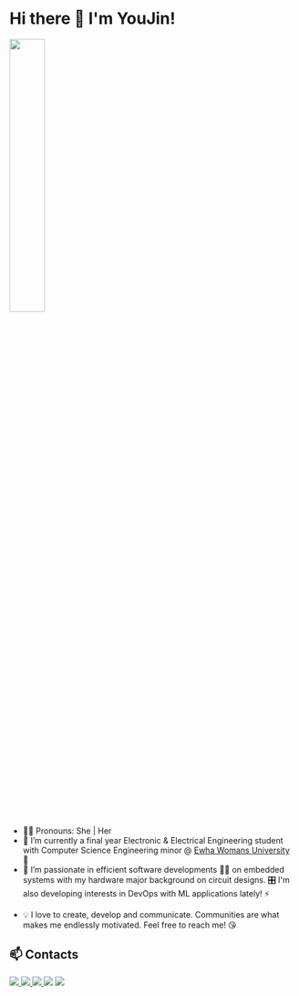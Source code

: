 # Hi there 👋 I'm YouJin!
<!-- > 🌼 I'm originally a hardware girl who turned out to fall in love with software through various open source ecosystem✨ -->

<p>
<!-- ![https://github.com/jung-youjin](https://user-images.githubusercontent.com/37402072/123548370-7ce3ae00-d79f-11eb-8c14-644ff3914a2f.gif) -->
   
<!--   <img src ="https://resources.altium.com/sites/default/files/inline-images/Creating-a-Ground-Plane-for-Your-PCB-Design-animation-C.gif" width="45%" /> -->
<!--   <img src ="https://user-images.githubusercontent.com/37402072/124953068-c493f080-e04f-11eb-99fb-33366bb093d9.png" width="35%"/> -->
   <img src ="https://user-images.githubusercontent.com/37402072/130897768-7178567e-98aa-4c70-9b82-f19f4db9c3c9.gif" width="35%"/>



  <!--
<img src ="https://user-images.githubusercontent.com/37402072/123548370-7ce3ae00-d79f-11eb-8c14-644ff3914a2f.gif" height="175px"/>
<img src ="https://user-images.githubusercontent.com/37402072/123548757-20818e00-d7a1-11eb-8a03-bf57a7119072.gif" height="175px"/>
<img src ="https://www.google.com/url?sa=i&url=https%3A%2F%2Fwww.shacktech.co.uk%2Fblog%2F2019%2F05%2F27%2Fq-and-a-with-lee-sexton-senior-escalations-engineer%2F&psig=AOvVaw3oG_LlylVwM5Cp_cFHXEjn&ust=1625846404903000&source=images&cd=vfe&ved=0CAoQjRxqFwoTCJDd9Ins0_ECFQAAAAAdAAAAABAJ" />
<img src ="https://resources.altium.com/sites/default/files/inline-images/The-Best-Multilayer-PCB-Design-Tips-for-Circuit-Board-Layout-C.gif" />
<img src ="https://assets.lookbookspro.com/bernstein-andriulli/gs_5bc702aa-2b94-48fe-a172-05e6ac110003.gif" />
<img src ="https://resources.altium.com/sites/default/files/inline-images/High-Voltage-PCB-Design-animation.gif" />
<img src ="https://kingbright-europe.de/wp-content/uploads/2018/08/kb_platine_400px_animation.gif" />
<img src ="https://66.media.tumblr.com/2579b151ef682bee894c972c740ed6ca/0bdf9bb91a438747-74/s1280x1920/39c8fe6c3c57a0146af57ceba757a840eb066caf.gif" />
<img src ="https://i.imgur.com/CfoKeju.gif" />
<img src ="https://i.pinimg.com/originals/b4/b6/d0/b4b6d0fdd1db2f90a76ce4665a4355b4.gif" />
<img src ="https://media1.tenor.com/images/b0756ec4538bc338e1ba4d21bc11bf64/tenor.gif?itemid=12893054" />
<img src ="http://24.media.tumblr.com/6473f9823e992ba72c388b964a115d74/tumblr_n4p2tgyLjE1ttj3v1o1_r1_1280.gif" height="250px" /> 
  <img src ="https://assets.lookbookspro.com/bernstein-andriulli/gs_5bc702aa-2b94-48fe-a172-05e6ac110003.gif" height="250px"/>
-->
                                                                                        

<!-- <img src ="https://user-images.githubusercontent.com/37402072/123548578-4bb7ad80-d7a0-11eb-976e-a58987931fd9.gif" width="225px"/> -->
</p>

- 🙎‍♀️ Pronouns: She | Her
- 🔭 I’m currently a final year Electronic & Electrical Engineering student with Computer Science Engineering minor @ [Ewha Womans University](https://ewha.ac.kr) 🌸
- 🌱 I’m passionate in efficient software developments 👩‍💻 on embedded systems with my hardware major background on circuit designs. 🎛 I'm also developing interests in DevOps with ML applications lately! ⚡
<!-- > 🌼 I'm originally a hardware girl who turned out to fall in love with software through various open source ecosystem✨ -->
- 💡 I love to create, develop and communicate. Communities are what makes me endlessly motivated. Feel free to reach me! 😘
<!-- - 🌱 I’m passionate in software developments 👩‍💻 (newbie🍀 focusing on embedded sw) as well as my major studies focusing on integrated circuit designs, digital image processing + deep learning ⚡
- 🌼 I'm also developing my skills in **tech-leadership**, making presentations, writing journals, **creative design creations**
- 💡 I love to create, develop,  -->


<!--
  <p>
  <img src="https://img.shields.io/badge/C++-00599C?style=flat-square&logo=C%2B%2B&logoColor=white"/> <img src="https://img.shields.io/badge/C-A8B9CC?style=flat-square&logo=C&logoColor=white"/> <img src ="https://img.shields.io/badge/Matlab-0076A8?style=flat-square&logo=mathworks&logoColor=white "/> <img src="https://img.shields.io/badge/Python-3776AB?style=flat-square&logo=python&logoColor=white"/> <img src="https://img.shields.io/badge/Javascript-F7DF1E?style=flat-square&logo=Javascript&logoColor=white"/>  </p> -->
  
  <!--img src="https://img.shields.io/badge/Django-092E20?style=flat-square&logo=Django&logoColor=white"/> <img src="https://img.shields.io/badge/RubyonRails-CC0000?style=flat-square&logo=Ruby-on-rails&logoColor=white"/> <img src="https://img.shields.io/badge/RaspberryPi-A22846?style=flat-square&logo=Raspberry-pi&logoColor=white"/-->
  

## 📫 Contacts
   <p>
     <a href="mailto:jungyoujin0527@gmail.com?"><img src="https://img.shields.io/badge/Gmail-EA4335?style=flat-square&logo=Gmail&logoColor=white&link=(mailto:jungyoujin0527@gmail.com?subject=Hi%YouJin,%reaching%out%to%you%from%Github!)"/> <a href="https://www.linkedin.com/in/youjinjung/"><img src="https://img.shields.io/badge/LinkedIn-0A66C2?style=flat-square&logo=LinkedIn&logoColor=white&link=https://www.linkedin.com/in/youjinjung/"/> <a href="https://www.instagram.com/_jungyoujin/"><img src="https://img.shields.io/badge/Instagram-E4405F?style=flat-square&logo=Instagram&logoColor=white&link=https://www.instagram.com/_jungyoujin/"/> <a href="https://www.facebook.com/jungyoujin0527"><img src="https://img.shields.io/badge/-Facebook-1877f2?style=flat-square&logo=facebook&logoColor=white&link=https://www.facebook.com/jungyoujin0527"/></a> <a href="https://hits.seeyoufarm.com"><img src="https://hits.seeyoufarm.com/api/count/incr/badge.svg?url=https%3A%2F%2Fgithub.com%2Fjung-youjin&count_bg=%23F39C9C&title_bg=%23555555&icon=github.svg&icon_color=%23FFFFFF&title=Hits&edge_flat=true"/></a> &nbsp
<!--         <img src ="https://education.github.com/assets/next/campus-experts/ce-flag-59b436097e6168e12b543fec9e936037ff777d1c0160fa4b07cd7394d8779418.png" width="10%"> -->
   </p>

     
